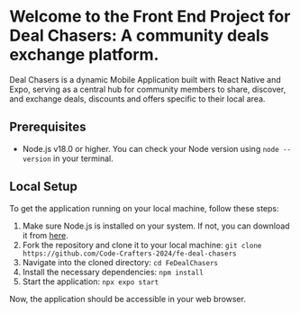 
# Welcome to the Front End Project for Deal Chasers: A community deals exchange platform.

Deal Chasers is a dynamic Mobile Application built with React Native and Expo, serving as a central hub for community members to share, discover, and exchange deals, discounts and offers specific to their local area.


## Prerequisites

- Node.js v18.0 or higher. You can check your Node version using `node --version` in your terminal.

## Local Setup

To get the application running on your local machine, follow these steps:

1. Make sure Node.js is installed on your system. If not, you can download it from [here](https://nodejs.org/en/download/).
2. Fork the repository and clone it to your local machine:
   `git clone https://github.com/Code-Crafters-2024/fe-deal-chasers`
3. Navigate into the cloned directory:
   `cd FeDealChasers`
4. Install the necessary dependencies:
   `npm install`
5. Start the application:
   `npx expo start`

Now, the application should be accessible in your web browser.

